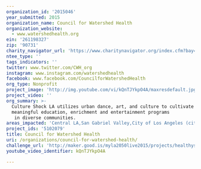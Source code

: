 ```yaml
---
organization_id: '2015046'
year_submitted: 2015
organization_name: Council for Watershed Health
organization_website:
  - www.watershedhealth.org
ein: '261198327'
zip: '90731'
charity_navigator_url: 'https://www.charitynavigator.org/index.cfm?bay=search.profile&ein=261198327'
ntee_type: ''
tags_indicators: ''
twitter: www.twitter.com/CWH_org
instagram: www.instagram.com/watershedhealth
facebook: www.facebook.com/CouncilforWatershedHealth
org_type: Nonprofit
project_image: 'http://img.youtube.com/vi/kQnTJYkpO4A/maxresdefault.jpg'
project_video: ''
org_summary: >-
  Culture Shock LA utilizes urban dance, art, and culture to cultivate
  meaningful education, enrichment and entertainment programs
   in diverse communities.
areas_impacted: 'Central LA,San Gabriel Valley,City of Los Angeles (citywide)'
project_ids: '5102079'
title: Council for Watershed Health
uri: /organizations/council-for-watershed-health/
challenge_url: 'http://maker.good.is/myla2050live2015/projects/healthystreams.html'
youtube_video_identifier: kQnTJYkpO4A

---
```

